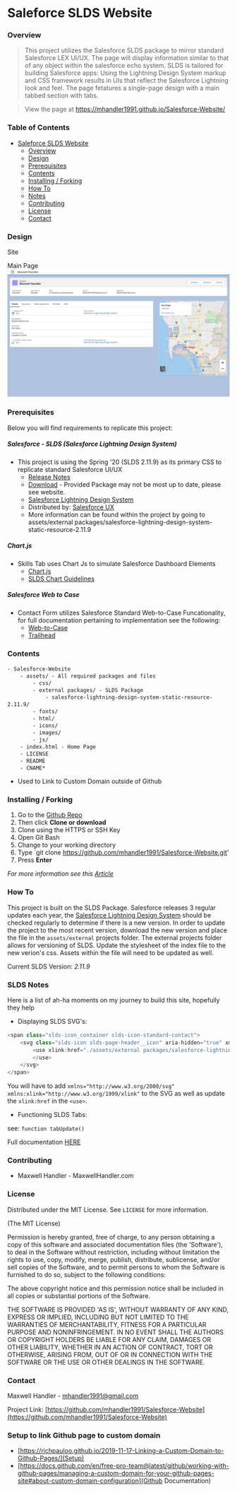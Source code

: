 # Saleforce SLDS Website

### Overview

>This project utilizes the Salesforce SLDS package to mirror standard Salesforce LEX UI/UX.  The page will display information similar to that of any object within the salesforce echo system.  SLDS is tailored for building Salesforce apps: Using the Lightning Design System markup and CSS framework results in UIs that reflect the Salesforce Lightning look and feel. The page fetatures a single-page design with a main tabbed section with tabs.

>View the page at https://mhandler1991.github.io/Salesforce-Website/ 

### Table of Contents

- [Saleforce SLDS Website](#saleforce-slds-website)
    + [Overview](#overview)
    + [Design](#design)
    + [Prerequisites](#prerequisites)
    + [Contents](#contents)
    + [Installing / Forking](#installing---forking)
    + [How To](#how-to)
    + [Notes](#Contributing)
    + [Contributing](#contributing)
    + [License](#license)
    + [Contact](#contact)



### Design

Site
<!-- ![Alt Text](https://github.com/mhandler1991/Salesforce-Website/blob/master/assets/images/readme/recording_v1.mp4?raw=true) -->


Main Page
![Image of Home](https://github.com/mhandler1991/Salesforce-Website/blob/master/assets/images/readme/Homepage.jpg?raw=true)



### Prerequisites

Below you will find requirements to replicate this project:

##### Salesforce - SLDS (Salesforce Lightning Design System)
- This project is using the Spring '20 (SLDS 2.11.9) as its primary CSS to replicate standard Salesforce UI/UX
    - [Release Notes](https://www.lightningdesignsystem.com/release-notes/)
    - [Download](https://www.lightningdesignsystem.com/downloads/) - Provided Package may not be most up to date, please see website. 
    - [Salesforce Lightning Design System](https://www.lightningdesignsystem.com)
    - Distributed by: [Salesforce UX](https://twitter.com/salesforceux)
    - More information can be found within the project by going to assets/external packages/salesforce-lightning-design-system-static-resource-2.11.9

##### Chart.js
- Skills Tab uses Chart Js to simulate Salesforce Dashboard Elements
    - [Chart.js](https://www.chartjs.org/)
    - [SLDS Chart Guidelines](https://www.lightningdesignsystem.com/guidelines/charts/)

##### Salesforce Web to Case
- Contact Form utilizes Salesforce Standard Web-to-Case Funcationality, for full documentation pertaining to implementation see the following:
    - [Web-to-Case](https://help.salesforce.com/articleView?id=customize_casecapture.htm&type=5)
    - [Trailhead](https://trailhead.salesforce.com/en/content/learn/modules/service_lex/service_lex_channels)


### Contents

    - Salesforce-Website
        - assets/ - All required packages and files
            - css/
            - external packages/ - SLDS Package
                - salesforce-lightning-design-system-static-resource-2.11.9/
            - fonts/
            - html/
            - icons/
            - images/ 
            - js/
        - index.html - Home Page
        - LICENSE
        - README
        - CNAME*

* Used to Link to Custom Domain outside of Github

### Installing / Forking

1. Go to the [Github Repo](https://github.com/mhandler1991/Salesforce-Website)
2. Then click __Clone or download__
3. Clone using the HTTPS or SSH Key
4. Open Git Bash
5. Change to your working directory
6. Type `git clone https://github.com/mhandler1991/Salesforce-Website.git'
7. Press __Enter__

*For more information see this [Article](https://help.github.com/en/github/creating-cloning-and-archiving-repositories/cloning-a-repository)*



### How To

This project is built on the SLDS Package. Salesforce releases 3 regular updates each year, the [Salesforce Lightning Design System](https://www.lightningdesignsystem.com/downloads/) should be checked regularly to determine if there is a new version. In order to update the project to the most recent version, download the new version and place the file in the `assets/external` projects folder. The external projects folder allows for versioning of SLDS. Update the stylesheet of the index file to the new verion's css. Assets within the file will need to be updated as well.  

Current SLDS Version: *_2.11.9_*



### SLDS Notes

Here is a list of ah-ha moments on my journey to build this site, hopefully they help


- Displaying SLDS SVG's:
```js
<span class="slds-icon_container slds-icon-standard-contact">
    <svg class="slds-icon slds-page-header__icon" aria-hidden="true" xmlns="http://www.w3.org/2000/svg" xmlns:xlink="http://www.w3.org/1999/xlink">
        <use xlink:href="./assets/external packages/salesforce-lightning-design-system-static-resource-2.11.9/icons/standard-sprite/svg/symbols.svg#opportunity">
        </use>
    </svg>
</span>
```

You will have to add ```xmlns="http://www.w3.org/2000/svg" xmlns:xlink="http://www.w3.org/1999/xlink"``` to the SVG as well as update the ```xlink:href``` in the ```<use>```. 

- Functioning SLDS Tabs:

see: ``` function tabUpdate() ```

Full documentation [HERE](https://www.lightningdesignsystem.com/components/tabs/#site-main-content)

### Contributing

- Maxwell Handler - MaxwellHandler.com


### License

Distributed under the MIT License. See `LICENSE` for more information.

(The MIT License)

Permission is hereby granted, free of charge, to any person obtaining a copy of this software and associated documentation files (the 'Software'), to deal in the Software without restriction, including without limitation the rights to use, copy, modify, merge, publish, distribute, sublicense, and/or sell copies of the Software, and to permit persons to whom the Software is furnished to do so, subject to the following conditions:

The above copyright notice and this permission notice shall be included in all copies or substantial portions of the Software.

THE SOFTWARE IS PROVIDED 'AS IS', WITHOUT WARRANTY OF ANY KIND, EXPRESS OR IMPLIED, INCLUDING BUT NOT LIMITED TO THE WARRANTIES OF MERCHANTABILITY, FITNESS FOR A PARTICULAR PURPOSE AND NONINFRINGEMENT. IN NO EVENT SHALL THE AUTHORS OR COPYRIGHT HOLDERS BE LIABLE FOR ANY CLAIM, DAMAGES OR OTHER LIABILITY, WHETHER IN AN ACTION OF CONTRACT, TORT OR OTHERWISE, ARISING FROM, OUT OF OR IN CONNECTION WITH THE SOFTWARE OR THE USE OR OTHER DEALINGS IN THE SOFTWARE.



### Contact

Maxwell Handler - mhandler1991@gmail.com

Project Link: [https://github.com/mhandler1991/Salesforce-Website](https://github.com/mhandler1991/Salesforce-Website)



### Setup to link Github page to custom domain

 - [https://richpauloo.github.io/2019-11-17-Linking-a-Custom-Domain-to-Github-Pages/](Setup)
 - [https://docs.github.com/en/free-pro-team@latest/github/working-with-github-pages/managing-a-custom-domain-for-your-github-pages-site#about-custom-domain-configuration](Github Documentation)
